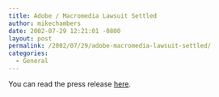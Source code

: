 ```yaml
---
title: Adobe / Macromedia Lawsuit Settled
author: mikechambers
date: 2002-07-29 12:21:01 -0800
layout: post
permalink: /2002/07/29/adobe-macromedia-lawsuit-settled/
categories:
  - General
---
```



You can read the press release [here][1].

 [1]: http://www.macromedia.com/macromedia/proom/pr/2002/adobe_macromedia.html